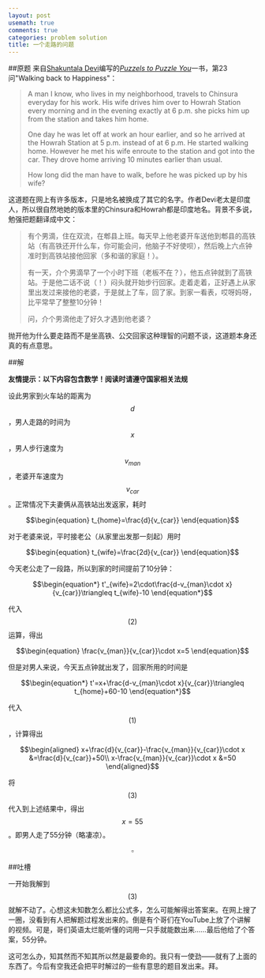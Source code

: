 ```yaml
---
layout: post
usemath: true
comments: true
categories: problem solution
title: 一个走路的问题
---
```

##原题
来自[Shakuntala Devi](https://en.wikipedia.org/wiki/Shakuntala_Devi)编写的[*Puzzels to Puzzle You*](https://books.google.com/books?id=F-idu9oxkdgC&printsec=frontcover#v=onepage&q&f=false)一书，第23问"Walking back to Happiness"：

> A man I know, who lives in my neighborhood, travels to Chinsura everyday for his work. His wife drives him over to Howrah Station every morning and in the evening exactly at 6 p.m. she picks him up from the station and takes him home.
> 
> One day he was let off at work an hour earlier, and so he arrived at the Howrah Station at 5 p.m. instead of at 6 p.m. He started walking home. However he met his wife enroute to the station and got into the car. They drove home arriving 10 minutes earlier than usual.
> 
> How long did the man have to walk, before he was picked up by his wife?

这道题在网上有许多版本，只是地名被换成了其它的名字。作者Devi老太是印度人，所以很自然地她的版本里的Chinsura和Howrah都是印度地名。背景不多说，勉强把题翻译成中文：

> 有个男滴，住在双流，在郫县上班。每天早上他老婆开车送他到郫县的高铁站（有高铁还开什么车，你可能会问，他脑子不好使呗），然后晚上六点钟准时到高铁站接他回家（多和谐的家庭！）。
> 
> 有一天，介个男滴早了一个小时下班（老板不在？），他五点钟就到了高铁站。于是他二话不说（！）闷头就开始步行回家。走着走着，正好遇上从家里出发过来接他的老婆，于是就上了车，回了家。到家一看表，哎呀妈呀，比平常早了整整10分钟！
> 
> 问，介个男滴他走了好久才遇到他老婆？

抛开他为什么要走路而不是坐高铁、公交回家这种理智的问题不谈，这道题本身还真的有点意思。

##解

**友情提示：以下内容包含数学！阅读时请遵守国家相关法规**

设此男家到火车站的距离为$$d$$，男人走路的时间为$$x$$，男人步行速度为$$v_{man}$$，老婆开车速度为$$v_{car}$$。正常情况下夫妻俩从高铁站出发返家，耗时

$$\begin{equation}
	t_{home}=\frac{d}{v_{car}}
\end{equation}$$

对于老婆来说，平时接老公（从家里出发那一刻起）用时

$$\begin{equation}
	t_{wife}=\frac{2d}{v_{car}}
\end{equation}$$

今天老公走了一段路，所以到家的时间提前了10分钟：

$$\begin{equation*}
	t'_{wife}=2\cdot\frac{d-v_{man}\cdot x}{v_{car}}\triangleq t_{wife}-10
\end{equation*}$$

代入$$(2)$$运算，得出

$$\begin{equation}
	\frac{v_{man}}{v_{car}}\cdot x=5
\end{equation}$$

但是对男人来说，今天五点钟就出发了，回家所用的时间是

$$\begin{equation*}
	t'=x+\frac{d-v_{man}\cdot x}{v_{car}}\triangleq t_{home}+60-10
\end{equation*}$$

代入$$(1)$$，计算得出

$$\begin{aligned}
	x+\frac{d}{v_{car}}-\frac{v_{man}}{v_{car}}\cdot x &=\frac{d}{v_{car}}+50\\
	x-\frac{v_{man}}{v_{car}}\cdot x &=50
\end{aligned}$$

将$$(3)$$代入到上述结果中，得出$$x=55$$。即男人走了55分钟（略凄凉）。

$$\square$$

##吐槽

一开始我解到$$(3)$$就解不动了。心想这未知数怎么都比公式多，怎么可能解得出答案来。在网上搜了一圈，没看到有人把解题过程发出来的。倒是有个哥们在YouTube上放了个讲解的视频。可是，哥们英语太烂能听懂的词用一只手就能数出来……最后他给了个答案，55分钟。

这可怎么办，知其然而不知其所以然是最要命的。我只有一使劲——就有了上面的东西了。今后有空我还会把平时解过的一些有意思的题目发出来。拜。